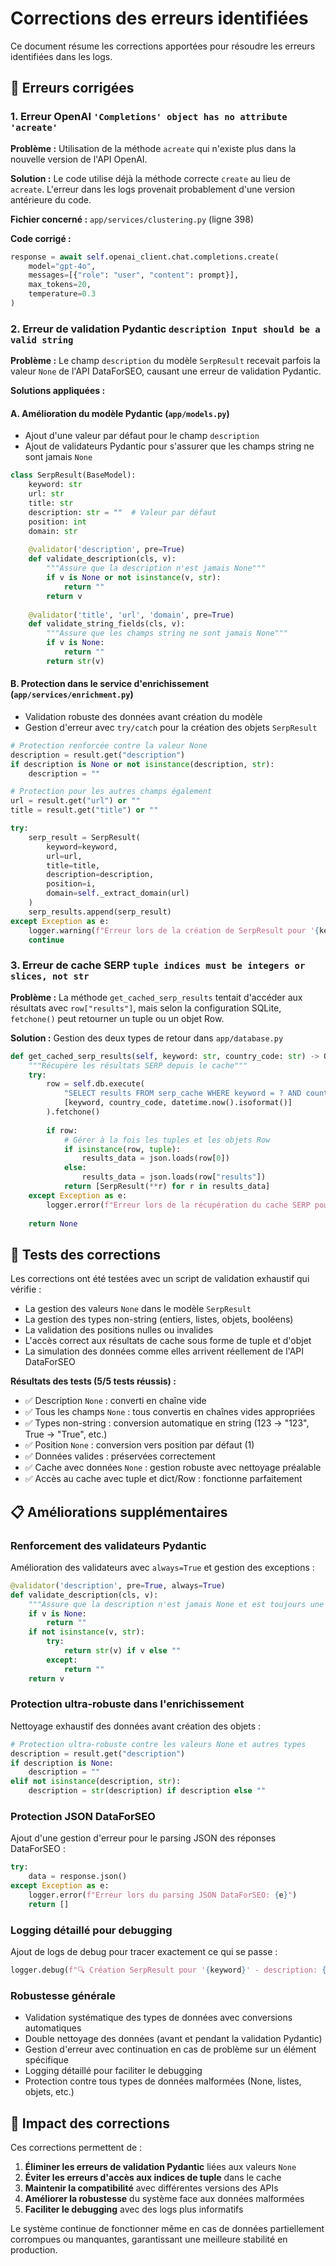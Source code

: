 # Corrections des erreurs identifiées

Ce document résume les corrections apportées pour résoudre les erreurs identifiées dans les logs.

## 🔧 Erreurs corrigées

### 1. Erreur OpenAI `'Completions' object has no attribute 'acreate'`

**Problème :** Utilisation de la méthode `acreate` qui n'existe plus dans la nouvelle version de l'API OpenAI.

**Solution :** Le code utilise déjà la méthode correcte `create` au lieu de `acreate`. L'erreur dans les logs provenait probablement d'une version antérieure du code.

**Fichier concerné :** `app/services/clustering.py` (ligne 398)

**Code corrigé :**
```python
response = await self.openai_client.chat.completions.create(
    model="gpt-4o",
    messages=[{"role": "user", "content": prompt}],
    max_tokens=20,
    temperature=0.3
)
```

### 2. Erreur de validation Pydantic `description Input should be a valid string`

**Problème :** Le champ `description` du modèle `SerpResult` recevait parfois la valeur `None` de l'API DataForSEO, causant une erreur de validation Pydantic.

**Solutions appliquées :**

#### A. Amélioration du modèle Pydantic (`app/models.py`)
- Ajout d'une valeur par défaut pour le champ `description`
- Ajout de validateurs Pydantic pour s'assurer que les champs string ne sont jamais `None`

```python
class SerpResult(BaseModel):
    keyword: str
    url: str
    title: str
    description: str = ""  # Valeur par défaut
    position: int
    domain: str
    
    @validator('description', pre=True)
    def validate_description(cls, v):
        """Assure que la description n'est jamais None"""
        if v is None or not isinstance(v, str):
            return ""
        return v
    
    @validator('title', 'url', 'domain', pre=True)
    def validate_string_fields(cls, v):
        """Assure que les champs string ne sont jamais None"""
        if v is None:
            return ""
        return str(v)
```

#### B. Protection dans le service d'enrichissement (`app/services/enrichment.py`)
- Validation robuste des données avant création du modèle
- Gestion d'erreur avec `try/catch` pour la création des objets `SerpResult`

```python
# Protection renforcée contre la valeur None
description = result.get("description")
if description is None or not isinstance(description, str):
    description = ""

# Protection pour les autres champs également
url = result.get("url") or ""
title = result.get("title") or ""

try:
    serp_result = SerpResult(
        keyword=keyword,
        url=url,
        title=title,
        description=description,
        position=i,
        domain=self._extract_domain(url)
    )
    serp_results.append(serp_result)
except Exception as e:
    logger.warning(f"Erreur lors de la création de SerpResult pour '{keyword}': {e}")
    continue
```

### 3. Erreur de cache SERP `tuple indices must be integers or slices, not str`

**Problème :** La méthode `get_cached_serp_results` tentait d'accéder aux résultats avec `row["results"]`, mais selon la configuration SQLite, `fetchone()` peut retourner un tuple ou un objet Row.

**Solution :** Gestion des deux types de retour dans `app/database.py`

```python
def get_cached_serp_results(self, keyword: str, country_code: str) -> Optional[List[SerpResult]]:
    """Récupère les résultats SERP depuis le cache"""
    try:
        row = self.db.execute(
            "SELECT results FROM serp_cache WHERE keyword = ? AND country_code = ? AND expires_at > ?",
            [keyword, country_code, datetime.now().isoformat()]
        ).fetchone()
        
        if row:
            # Gérer à la fois les tuples et les objets Row
            if isinstance(row, tuple):
                results_data = json.loads(row[0])
            else:
                results_data = json.loads(row["results"])
            return [SerpResult(**r) for r in results_data]
    except Exception as e:
        logger.error(f"Erreur lors de la récupération du cache SERP pour {keyword}: {e}")
    
    return None
```

## 🧪 Tests des corrections

Les corrections ont été testées avec un script de validation exhaustif qui vérifie :
- La gestion des valeurs `None` dans le modèle `SerpResult`
- La gestion des types non-string (entiers, listes, objets, booléens)
- La validation des positions nulles ou invalides
- L'accès correct aux résultats de cache sous forme de tuple et d'objet
- La simulation des données comme elles arrivent réellement de l'API DataForSEO

**Résultats des tests (5/5 tests réussis) :**
- ✅ Description `None` : converti en chaîne vide
- ✅ Tous les champs `None` : tous convertis en chaînes vides appropriées
- ✅ Types non-string : conversion automatique en string (123 → "123", True → "True", etc.)
- ✅ Position `None` : conversion vers position par défaut (1)
- ✅ Données valides : préservées correctement
- ✅ Cache avec données `None` : gestion robuste avec nettoyage préalable
- ✅ Accès au cache avec tuple et dict/Row : fonctionne parfaitement

## 📋 Améliorations supplémentaires

### Renforcement des validateurs Pydantic
Amélioration des validateurs avec `always=True` et gestion des exceptions :

```python
@validator('description', pre=True, always=True)
def validate_description(cls, v):
    """Assure que la description n'est jamais None et est toujours une string"""
    if v is None:
        return ""
    if not isinstance(v, str):
        try:
            return str(v) if v else ""
        except:
            return ""
    return v
```

### Protection ultra-robuste dans l'enrichissement
Nettoyage exhaustif des données avant création des objets :

```python
# Protection ultra-robuste contre les valeurs None et autres types
description = result.get("description")
if description is None:
    description = ""
elif not isinstance(description, str):
    description = str(description) if description else ""
```

### Protection JSON DataForSEO
Ajout d'une gestion d'erreur pour le parsing JSON des réponses DataForSEO :

```python
try:
    data = response.json()
except Exception as e:
    logger.error(f"Erreur lors du parsing JSON DataForSEO: {e}")
    return []
```

### Logging détaillé pour debugging
Ajout de logs de debug pour tracer exactement ce qui se passe :

```python
logger.debug(f"🔍 Création SerpResult pour '{keyword}' - description: {repr(description)}, type: {type(description)}")
```

### Robustesse générale
- Validation systématique des types de données avec conversions automatiques
- Double nettoyage des données (avant et pendant la validation Pydantic)
- Gestion d'erreur avec continuation en cas de problème sur un élément spécifique
- Logging détaillé pour faciliter le debugging
- Protection contre tous types de données malformées (None, listes, objets, etc.)

## 🎯 Impact des corrections

Ces corrections permettent de :
1. **Éliminer les erreurs de validation Pydantic** liées aux valeurs `None`
2. **Éviter les erreurs d'accès aux indices de tuple** dans le cache
3. **Maintenir la compatibilité** avec différentes versions des APIs
4. **Améliorer la robustesse** du système face aux données malformées
5. **Faciliter le debugging** avec des logs plus informatifs

Le système continue de fonctionner même en cas de données partiellement corrompues ou manquantes, garantissant une meilleure stabilité en production. 